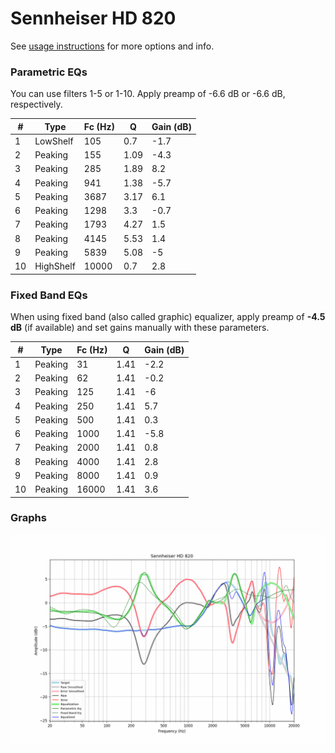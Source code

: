 # Sennheiser HD 820
See [usage instructions](https://github.com/jaakkopasanen/AutoEq#usage) for more options and info.

### Parametric EQs
You can use filters 1-5 or 1-10. Apply preamp of -6.6 dB or -6.6 dB, respectively.

|   # | Type      |   Fc (Hz) |    Q |   Gain (dB) |
|-----|-----------|-----------|------|-------------|
|   1 | LowShelf  |       105 | 0.7  |        -1.7 |
|   2 | Peaking   |       155 | 1.09 |        -4.3 |
|   3 | Peaking   |       285 | 1.89 |         8.2 |
|   4 | Peaking   |       941 | 1.38 |        -5.7 |
|   5 | Peaking   |      3687 | 3.17 |         6.1 |
|   6 | Peaking   |      1298 | 3.3  |        -0.7 |
|   7 | Peaking   |      1793 | 4.27 |         1.5 |
|   8 | Peaking   |      4145 | 5.53 |         1.4 |
|   9 | Peaking   |      5839 | 5.08 |        -5   |
|  10 | HighShelf |     10000 | 0.7  |         2.8 |

### Fixed Band EQs
When using fixed band (also called graphic) equalizer, apply preamp of **-4.5 dB** (if available) and set gains manually with these parameters.

|   # | Type    |   Fc (Hz) |    Q |   Gain (dB) |
|-----|---------|-----------|------|-------------|
|   1 | Peaking |        31 | 1.41 |        -2.2 |
|   2 | Peaking |        62 | 1.41 |        -0.2 |
|   3 | Peaking |       125 | 1.41 |        -6   |
|   4 | Peaking |       250 | 1.41 |         5.7 |
|   5 | Peaking |       500 | 1.41 |         0.3 |
|   6 | Peaking |      1000 | 1.41 |        -5.8 |
|   7 | Peaking |      2000 | 1.41 |         0.8 |
|   8 | Peaking |      4000 | 1.41 |         2.8 |
|   9 | Peaking |      8000 | 1.41 |         0.9 |
|  10 | Peaking |     16000 | 1.41 |         3.6 |

### Graphs
![](./Sennheiser%20HD%20820.png)
